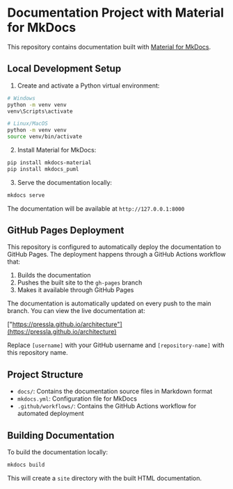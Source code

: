 # Documentation Project with Material for MkDocs

This repository contains documentation built with [Material for MkDocs](https://squidfunk.github.io/mkdocs-material/).

## Local Development Setup

1. Create and activate a Python virtual environment:

```bash
# Windows
python -m venv venv
venv\Scripts\activate

# Linux/MacOS
python -m venv venv
source venv/bin/activate
```

2. Install Material for MkDocs:

```bash
pip install mkdocs-material
pip install mkdocs_puml
```

3. Serve the documentation locally:

```bash
mkdocs serve
```

The documentation will be available at `http://127.0.0.1:8000`

## GitHub Pages Deployment

This repository is configured to automatically deploy the documentation to GitHub Pages. The deployment happens through a GitHub Actions workflow that:

1. Builds the documentation
2. Pushes the built site to the `gh-pages` branch
3. Makes it available through GitHub Pages

The documentation is automatically updated on every push to the main branch. You can view the live documentation at:

["https://pressla.github.io/architecture"](https://pressla.github.io/architecture)

Replace `[username]` with your GitHub username and `[repository-name]` with this repository name.

## Project Structure

- `docs/`: Contains the documentation source files in Markdown format
- `mkdocs.yml`: Configuration file for MkDocs
- `.github/workflows/`: Contains the GitHub Actions workflow for automated deployment

## Building Documentation

To build the documentation locally:

```bash
mkdocs build
```

This will create a `site` directory with the built HTML documentation.
